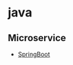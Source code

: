 # java
 ## Microservice
  * [SpringBoot](https://github.com/dagreentree/java/blob/master/notes/springboot/springboot.md)
